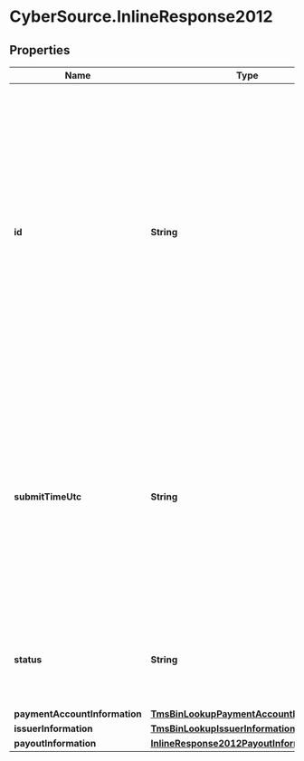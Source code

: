 # CyberSource.InlineResponse2012

## Properties
Name | Type | Description | Notes
------------ | ------------- | ------------- | -------------
**id** | **String** | An unique identification number generated by Cybersource to identify the submitted request. Returned by all services. It is also appended to the endpoint of the resource. On incremental authorizations, this value with be the same as the identification number returned in the original authorization response.  | [optional] 
**submitTimeUtc** | **String** | Time of request in UTC. Format: `YYYY-MM-DDThh:mm:ssZ` **Example** `2016-08-11T22:47:57Z` equals August 11, 2016, at 22:47:57 (10:47:57 p.m.). The `T` separates the date and the time. The `Z` indicates UTC.  Returned by Cybersource for all services.  | [optional] 
**status** | **String** | The status of the submitted transaction.  Possible values:  - COMPLETED  - MULTIPLE  - NO MATCH  | [optional] 
**paymentAccountInformation** | [**TmsBinLookupPaymentAccountInformation**](TmsBinLookupPaymentAccountInformation.md) |  | [optional] 
**issuerInformation** | [**TmsBinLookupIssuerInformation**](TmsBinLookupIssuerInformation.md) |  | [optional] 
**payoutInformation** | [**InlineResponse2012PayoutInformation**](InlineResponse2012PayoutInformation.md) |  | [optional] 


